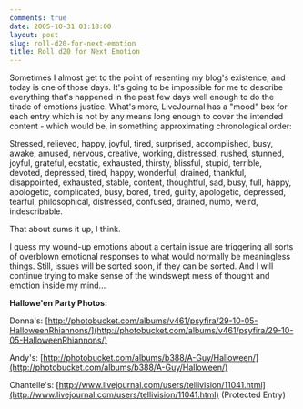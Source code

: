 ```yaml
---
comments: true
date: 2005-10-31 01:18:00
layout: post
slug: roll-d20-for-next-emotion
title: Roll d20 for Next Emotion
---
```


Sometimes I almost get to the point of resenting my blog's existence, and today is one of those days.  It's going to be impossible for me to describe everything that's happened in the past few days well enough to do the tirade of emotions justice.  What's more, LiveJournal has a "mood" box for each entry which is not by any means long enough to cover the intended content - which would be, in something approximating chronological order:  

Stressed, relieved, happy, joyful, tired, surprised, accomplished, busy, awake, amused, nervous, creative, working, distressed, rushed, stunned, joyful, grateful, ecstatic, exhausted, thirsty, blissful, stupid, terrible, devoted, depressed, tired, happy, wonderful, drained, thankful, disappointed, exhausted, stable, content, thoughtful, sad, busy, full, happy, apologetic, complicated, busy, bored, tired, guilty, apologetic, depressed, tearful, philosophical, distressed, confused, drained, numb, weird, indescribable.  

That about sums it up, I think.  

I guess my wound-up emotions about a certain issue are triggering all sorts of overblown emotional responses to what would normally be meaningless things.  Still, issues will be sorted soon, if they can be sorted.  And I will continue trying to make sense of the windswept mess of thought and emotion inside my mind...  

<b>Hallowe'en Party Photos:</b>  

Donna's:  [http://photobucket.com/albums/v461/psyfira/29-10-05-HalloweenRhiannons/](http://photobucket.com/albums/v461/psyfira/29-10-05-HalloweenRhiannons/)  

Andy's:  [http://photobucket.com/albums/b388/A-Guy/Halloween/](http://photobucket.com/albums/b388/A-Guy/Halloween/)  

Chantelle's: [http://www.livejournal.com/users/tellivision/11041.html](http://www.livejournal.com/users/tellivision/11041.html) (Protected Entry)
